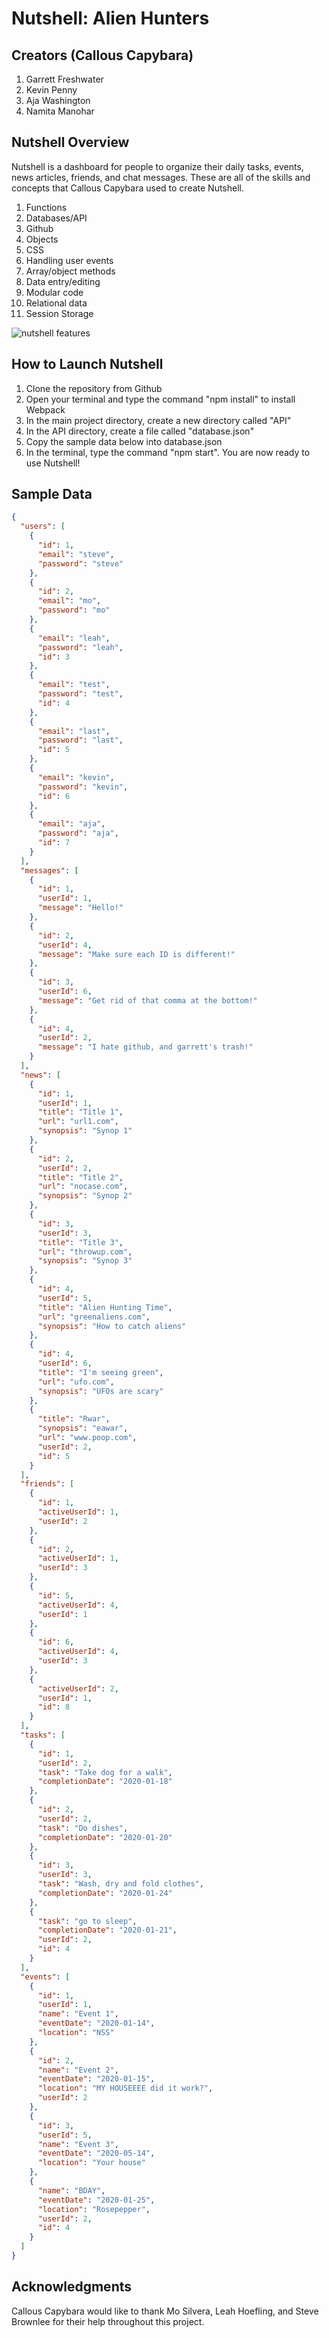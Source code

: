 # Nutshell: Alien Hunters
## Creators (Callous Capybara)
1. Garrett Freshwater
1. Kevin Penny
1. Aja Washington
1. Namita Manohar
## Nutshell Overview 

Nutshell is a dashboard for people to organize their daily tasks, events, news articles, friends, and chat messages.
These are all of the skills and concepts that Callous Capybara used to create Nutshell.

1. Functions
1. Databases/API
1. Github
1. Objects
1. CSS
1. Handling user events
1. Array/object methods
1. Data entry/editing
1. Modular code
1. Relational data
1. Session Storage

![nutshell features](./nutshellpage.png)

## How to Launch Nutshell
1. Clone the repository from Github
1. Open your terminal and type the command "npm install" to install Webpack
1. In the main project directory, create a new directory called "API"
1. In the API directory, create a file called "database.json"
1. Copy the sample data below into database.json
1. In the terminal, type the command "npm start". You are now ready to use Nutshell!
## Sample Data
```json
{
  "users": [
    {
      "id": 1,
      "email": "steve",
      "password": "steve"
    },
    {
      "id": 2,
      "email": "mo",
      "password": "mo"
    },
    {
      "email": "leah",
      "password": "leah",
      "id": 3
    },
    {
      "email": "test",
      "password": "test",
      "id": 4
    },
    {
      "email": "last",
      "password": "last",
      "id": 5
    },
    {
      "email": "kevin",
      "password": "kevin",
      "id": 6
    },
    {
      "email": "aja",
      "password": "aja",
      "id": 7
    }
  ],
  "messages": [
    {
      "id": 1,
      "userId": 1,
      "message": "Hello!"
    },
    {
      "id": 2,
      "userId": 4,
      "message": "Make sure each ID is different!"
    },
    {
      "id": 3,
      "userId": 6,
      "message": "Get rid of that comma at the bottom!"
    },
    {
      "id": 4,
      "userId": 2,
      "message": "I hate github, and garrett's trash!"
    }
  ],
  "news": [
    {
      "id": 1,
      "userId": 1,
      "title": "Title 1",
      "url": "url1.com",
      "synopsis": "Synop 1"
    },
    {
      "id": 2,
      "userId": 2,
      "title": "Title 2",
      "url": "nocase.com",
      "synopsis": "Synop 2"
    },
    {
      "id": 3,
      "userId": 3,
      "title": "Title 3",
      "url": "throwup.com",
      "synopsis": "Synop 3"
    },
    {
      "id": 4,
      "userId": 5,
      "title": "Alien Hunting Time",
      "url": "greenaliens.com",
      "synopsis": "How to catch aliens"
    },
    {
      "id": 4,
      "userId": 6,
      "title": "I'm seeing green",
      "url": "ufo.com",
      "synopsis": "UFOs are scary"
    },
    {
      "title": "Rwar",
      "synopsis": "eawar",
      "url": "www.poop.com",
      "userId": 2,
      "id": 5
    }
  ],
  "friends": [
    {
      "id": 1,
      "activeUserId": 1,
      "userId": 2
    },
    {
      "id": 2,
      "activeUserId": 1,
      "userId": 3
    },
    {
      "id": 5,
      "activeUserId": 4,
      "userId": 1
    },
    {
      "id": 6,
      "activeUserId": 4,
      "userId": 3
    },
    {
      "activeUserId": 2,
      "userId": 1,
      "id": 8
    }
  ],
  "tasks": [
    {
      "id": 1,
      "userId": 2,
      "task": "Take dog for a walk",
      "completionDate": "2020-01-18"
    },
    {
      "id": 2,
      "userId": 2,
      "task": "Do dishes",
      "completionDate": "2020-01-20"
    },
    {
      "id": 3,
      "userId": 3,
      "task": "Wash, dry and fold clothes",
      "completionDate": "2020-01-24"
    },
    {
      "task": "go to sleep",
      "completionDate": "2020-01-21",
      "userId": 2,
      "id": 4
    }
  ],
  "events": [
    {
      "id": 1,
      "userId": 1,
      "name": "Event 1",
      "eventDate": "2020-01-14",
      "location": "NSS"
    },
    {
      "id": 2,
      "name": "Event 2",
      "eventDate": "2020-01-15",
      "location": "MY HOUSEEEE did it work?",
      "userId": 2
    },
    {
      "id": 3,
      "userId": 5,
      "name": "Event 3",
      "eventDate": "2020-05-14",
      "location": "Your house"
    },
    {
      "name": "BDAY",
      "eventDate": "2020-01-25",
      "location": "Rosepepper",
      "userId": 2,
      "id": 4
    }
  ]
}
```
## Acknowledgments
Callous Capybara would like to thank Mo Silvera, Leah Hoefling, and Steve Brownlee for their help throughout this project.
